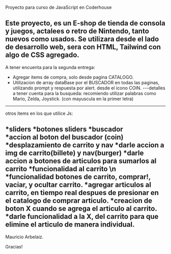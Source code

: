 ﻿Proyecto para curso de JavaScript en Coderhouse

Este proyecto, es un E-shop de tienda de consola y juegos, actalees o retro de Nintendo, tanto nuevos como usados.
Se utilizara desde el lado de desarrollo web, sera con HTML, Tailwind con algo de  CSS agregado.
------------------------------------------------------------------------------------------------------------------------------------------
A tener encuenta para la segunda entrega:

* Agregar items de compra, solo desde pagina CATALOGO. 
* Utilizacion de array dataBase por el BUSCADOR en todas las paginas, utilizando prompt y respuesta por alert.  desde el icono COIN.
  ---detalles a tener cuenta para la busqueda: recomiendo utilizar palabras como Mario, Zelda, Joystick. (con mayuscula en la primer letra)

-------------------------------------------------------------------------------------------------------------------------------------------
otros items en los que utilice Js:       

*sliders
*botones sliders 
*buscador  
*accion al boton del buscador (coin) 
*desplazamiento de carrito y nav 
*darle accion a img de carrito(billete) y nav(burger) 
*darle accion a botones de articulos para sumarlos al carrito
*funcionalidad al carrito  \n
*funcionalidad botones de carrito, comprar!, vaciar, y ocultar carrito.
*agregar articulos al carrito, en tiempo real despues de presionar en el catalogo de comprar articulo. 
*creacion de boton X cuando se agrega el articulo al carrito.  
*darle funcionalidad a la X, del carrito para que elimine el articulo de manera individual.
------------------------------------------------------------------------------------------------------------------------------------------
Mauricio Arbelaiz.

Gracias!

